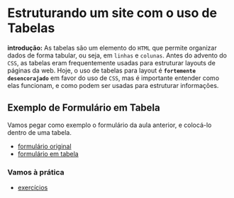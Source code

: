 # Estruturando um site com o uso de Tabelas

**introdução:** As tabelas são um elemento do `HTML` que permite organizar dados de forma tabular, ou seja, em `linhas` e `colunas`. Antes do advento do `CSS`, as tabelas eram frequentemente usadas para estruturar layouts de páginas da web. Hoje, o uso de tabelas para layout é **`fortemente desencorajado`** em favor do uso de `CSS`, mas é importante entender como elas funcionam, e como podem ser usadas para estruturar informações.

## Exemplo de Formulário em Tabela

Vamos pegar como exemplo o formulário da aula anterior, e colocá-lo dentro de uma tabela.

- [formulário original](../Aula6/Solução/exercicio.html)
- [formulário em tabela](./exemplo.html)

### Vamos à prática

- [exercícios](./Exercícios.md)
